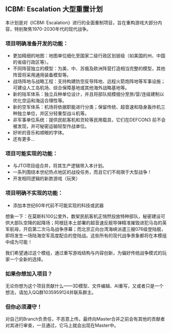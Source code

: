 ## ICBM: Escalation 大型重置计划

本计划是对《ICBM: Escalation》进行的全面重制项目，旨在重构游戏大部分内容，特别聚焦1970-2030年代的现代战争。

### 项目明确准备开发的功能：
* 更加精细的地图：地图单位细化至国家二级行政区划层级（如美国的州、中国的省级行政区等）。
* 不同阵营独立的模型：为美、中、苏俄及欧洲阵营打造相当完整的模型，其他阵营将采用通用装备模型等。
* 战场阵地与战略工程：支持构建防空反导阵地、远程火箭炮阵地等军事设施；可建设人工岛机场、综合保障基地或其他海外战略基地等。
* 新的陆军体系：独立兵种单位设计，并且将部队规模细分至旅/营/连级建制以优化空运和海运合理性等。
* 新的空军体系：机场将依据职能进行分类；保留传统、超音速和隐身轰炸机三种独立单位，并区分轻重型战斗机等。
* 非军事单位系统：提供民航客机和货轮等民用载具，它们在DEFCON3 前不会被发现，并可秘密运输轻型作战单位。
* 好听的音乐和顺眼的字体。
* 还有更多...

### 项目可能实现的功能：
* 与JTO项目组合并，将其生产逻辑带入本计划。
* 一系列围绕本世纪热点地区的战役任务，而且它们不局限于大型战争！
* 开发相同逻辑的新款游戏（玩笑）

### 项目明确不实现的功能：
* 添加本世纪60年代前不可能实现的科技或武器

想象一下：在莫斯科100公里外，数架民航客机正悄然投放特种部队，秘密建设可供大部队空降的起降场；阿根廷本土部署的超音速反舰导弹精准摧毁进犯马岛的英军航母，开启第二次马岛战争序幕；而北京正向台湾海峡派遣三艘076级登陆舰，即将发生一场陆海空军高度配合的登陆战。这些所有的现代战争景象都将在本模组中成为可能！

我们希望通过这个模组，通过重写游戏结构与内容创新，为偏好传统战争模式的玩家一个全新的选择。

### 如果你想加入项目？
无论你想为这个项目贡献什么——3D模型、文件编辑、AI重写，又或者只是一个想法，请加入QQ群1035959124并联系群主。

### 但你必须遵守！
对自己的Branch负责任，不恶意上传。最终向Master合并之前会有其他的贡献者对其进行审查，一旦通过，它马上就会出现在Master中。
